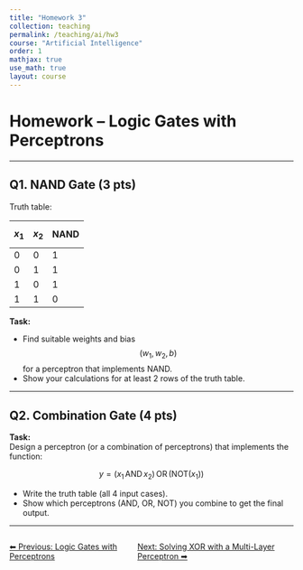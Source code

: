 ```yaml
---
title: "Homework 3"
collection: teaching
permalink: /teaching/ai/hw3
course: "Artificial Intelligence"
order: 1
mathjax: true
use_math: true
layout: course
---
```





# Homework – Logic Gates with Perceptrons

---

## Q1. NAND Gate (3 pts)

Truth table:

| $$x_1$$ | $$x_2$$ | NAND |
|-------|-------|------|
| 0     | 0     | 1    |
| 0     | 1     | 1    |
| 1     | 0     | 1    |
| 1     | 1     | 0    |

**Task:**  
- Find suitable weights and bias $$(w_1, w_2, b)$$ for a perceptron that implements NAND.  
- Show your calculations for at least 2 rows of the truth table.  

---


## Q2. Combination Gate (4 pts)

**Task:**  
Design a perceptron (or a combination of perceptrons) that implements the function:  

$$
y = (x_1 \, \text{AND} \, x_2) \, \text{OR} \, (\text{NOT}(x_1))
$$

- Write the truth table (all 4 input cases).  
- Show which perceptrons (AND, OR, NOT) you combine to get the final output.  

---





<div class="lesson-nav" style="display:flex; justify-content:space-between; margin-top:2em;">
  <a class="btn btn--inverse" href="{{ '/teaching/ai/logic1' | relative_url }}">⬅︎ Previous: Logic Gates with Perceptrons </a>
  <a class="btn btn--primary" href="{{ '/teaching/ai/xor' | relative_url }}">Next: Solving XOR with a Multi-Layer Perceptron ➡︎</a>
</div>

